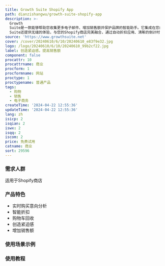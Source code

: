 ```yaml
---
title: Growth Suite Shopify App
path: dianzishangwu/growth-suite-shopify-app
description: >-
  Growth
  Suite是一款能够帮助您收集更多电子邮件、增加销售额并保护品牌的智能助手。它集成在您的Shopify商店中，利用实时购买意向分析、智能折扣和购物车回收等功能，帮助您创造紧迫感、增加销售额。购买意向算法能够计算每个顾客购买的可能性，根据购买意向设置不同的折扣和时限，提供有限的一次性折扣和倒计时，增加购买动力。Growth
  Suite还提供无缝的体验，与您的Shopify商店完美融合，通过自动折扣应用、清晰的倒计时显示和透明的说明，提升品牌形象并提高转化率。
source: 'https://www.growthsuite.net'
cover: /cover/20240610/6/10/20240610_e83f9e32.jpg
logo: /logo/20240610/6/10/20240610_99b2cf22.jpg
label: 创造紧迫感，提高销售额
component: false
procattr: 10
procattrname: 商业
procform: 1
procformname: 网站
proctype: 1
proctypename: 普通产品
tags:
  - 购物
  - 销售
  - 电子商务
createTime: '2024-04-22 12:55:36'
updateTime: '2024-04-22 12:55:36'
lang: zh
isicp: 2
isqian: 2
iswx: 2
isqq: 2
iscom: 2
price: 免费试用
catname: 商业
sort: 29596
---
```




### 需求人群
适用于Shopify商店

### 产品特色
* 实时购买意向分析
* 智能折扣
* 购物车回收
* 创造紧迫感
* 增加销售额

### 使用场景示例


### 使用教程


  
